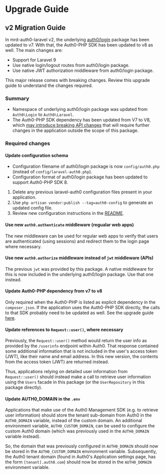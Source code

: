 # Upgrade Guide
## v2 Migration Guide
In mrd-auth0-laravel v2, the underlying [auth0/login](https://github.com/auth0/laravel-auth0) package has been updated
to v7. With that, the Auth0-PHP SDK has been updated to v8 as well. The main changes are:

* Support for Laravel 9
* Use native login/logout routes from auth0/login package.
* Use native JWT authorization middleware from auth0/login package.

This major release comes with breaking changes. Review this upgrade guide to understand the changes required.

### Summary
* Namespace of underlying auth0/login package was updated from `Auth0\Login` to `Auth0\Laravel`.
* The Auth0-PHP SDK dependency has been updated from V7 to V8, which
[may introduce breaking API changes](https://github.com/auth0/auth0-PHP/blob/main/UPGRADE.md) that will require 
further changes in the application outside the scope of this package.

### Required changes
#### Update configuration schema
- Configuration filename of auth0/login package is now `config/auth0.php` (instead of `config/laravel-auth0.php`).
- Configuration format of auth0/login package has been updated to support Auth0-PHP SDK 8.

1. Delete any previous laravel-auth0 configuration files present in your application.
2. Use `php artisan vendor:publish --tag=auth0-config` to generate an updated config file.
3. Review new configuration instructions in the 
[README](https://github.com/auth0/laravel-auth0/blob/main/README.md#configuration-the-sdk).

#### Use new `auth0.authenticate` middleware (regualar web apps)
The new middleware can be used for regular web apps to verify that users are authenticated (using sessions) and redirect
them to the login page where necessary.

#### Use new `auth0.authorize` middleware instead of `jwt` middleware (APIs)
The previous `jwt` was provided by this package. A native middleware for this is now included in the underlying
auth0/login package. Use that one instead.

#### Update Auth0-PHP dependency from v7 to v8
Only required when the Auth0-PHP is listed as explicit dependency in the `composer.json`. If the application uses
the Auth0-PHP SDK directly, the calls to that SDK probably need to be updated as well. See the upgrade guide
[here](https://github.com/auth0/auth0-PHP/blob/main/UPGRADE.md).

#### Update references to `Request::user()`, where necessary
Previously, the `Request::user()` method would return the user info as provided by the `/userinfo` endpoint within
Auth0. That response contained some additional information that is not included in the user's access token (JWT), like
their name and email address. In this new version, the contents from the access token (JWT) are returned instead.

Thus, applications relying on detailed user information from `Request::user()` should instead make a call to retrieve
user information using the `Users` facade in this package (or the `UserRepository` in this package directly).

#### Update AUTH0_DOMAIN in the `.env`
Applications that make use of the Auth0 Management SDK (e.g. to retrieve user information) should store the tenant
sub-domain from Auth0 in the `AUTH0_DOMAIN` variable, instead of the custom domain. An additional environment variable, 
`AUTH0_CUSTOM_DOMAIN`, can be used to configure the custom Auth0 domain 
(which was previously used in the `AUTH0_DOMAIN` variable instead).

So, the domain that was previously configured in `AUTH0_DOMAIN` should now be stored in the `AUTH0_CUSTOM_DOMAIN`
environment variable. Subsequently, the Auth0 tenant domain (found in Auth0's Application settings page, has the form
`[tenant].auth0.com`) should now be stored in the `AUTH0_DOMAIN` environment variable.
